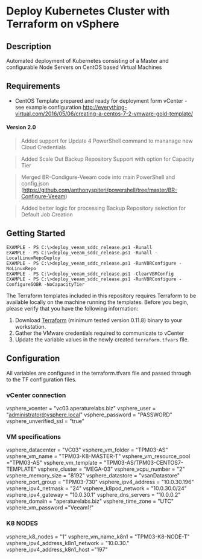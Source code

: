 
# Deploy Kubernetes Cluster with Terraform on vSphere 

## Description
Automated deployment of Kubernetes consisting of a Master and configurable Node Servers on CentOS based Virtual Machines

## Requirements
 - CentOS Template prepared and ready for deployment form vCenter - see example configuration http://everything-virtual.com/2016/05/06/creating-a-centos-7-2-vmware-gold-template/

#### Version 2.0
> Added support for Update 4 PowerShell command to mananage new Cloud Credentials

> Added Scale Out Backup Repository Support with option for Capacity Tier

> Merged BR-Condigure-Veeam code into main PowerShell and config.json (https://github.com/anthonyspiteri/powershell/tree/master/BR-Configure-Veeam)

> Added better logic for processing Backup Repository selection for Default Job Creation

## Getting Started

    EXAMPLE - PS C:\>deploy_veeam_sddc_release.ps1 -Runall
    EXAMPLE - PS C:\>deploy_veeam_sddc_release.ps1 -Runall -LocalLinuxRepoDeploy
    EXAMPLE - PS C:\>deploy_veeam_sddc_release.ps1 -RunVBRConfigure -NoLinuxRepo
    EXAMPLE - PS C:\>deploy_veeam_sddc_release.ps1 -ClearVBRConfig
    EXAMPLE - PS C:\>deploy_veeam_sddc_release.ps1 -RunVBRConfigure -ConfigureSOBR -NoCapacityTier

The Terraform templates included in this repository requires Terraform to be available locally on the machine running the templates.  Before you begin, please verify that you have the following information:

1. Download [Terraform](https://www.terraform.io/downloads.html) (minimum tested version 0.11.8) binary to your workstation.
2. Gather the VMware credentials required to communicate to vCenter
3. Update the variable values in the newly created `terraform.tfvars` file.


## Configuration
All variables are configured in the terraform.tfvars file and passed through to the TF configuration files.


### vCenter connection

vsphere_vcenter = "vc03.aperaturelabs.biz"
vsphere_user = "administrator@vsphere.local"
vsphere_password = "PASSWORD"
vsphere_unverified_ssl = "true"

### VM specifications

vsphere_datacenter = "VC03"
vsphere_vm_folder = "TPM03-AS"
vsphere_vm_name = "TPM03-K8-MASTER-T"
vsphere_vm_resource_pool ="TPM03-AS"
vsphere_vm_template = "TPM03-AS/TPM03-CENTOS7-TEMPLATE"
vsphere_cluster = "MEGA-03"
vsphere_vcpu_number = "2"
vsphere_memory_size = "8192"
vsphere_datastore = "vsanDatastore"
vsphere_port_group = "TPM03-730"
vsphere_ipv4_address = "10.0.30.196"
vsphere_ipv4_netmask = "24"
vsphere_k8pod_network = "10.0.30.0/24"
vsphere_ipv4_gateway = "10.0.30.1"
vsphere_dns_servers = "10.0.0.2"
vsphere_domain = "aperaturelabs.biz"
vsphere_time_zone = "UTC"
vsphere_vm_password ="Veeam1!"

### K8 NODES

vsphere_k8_nodes = "1"
vsphere_vm_name_k8n1 = "TPM03-K8-NODE-T"
vsphere_ipv4_address_k8n1_network = "10.0.30."
vsphere_ipv4_address_k8n1_host ="197"
